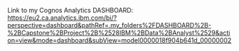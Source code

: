 Link to my Cognos Analytics DASHBOARD:
  https://eu2.ca.analytics.ibm.com/bi/?perspective=dashboard&pathRef=.my_folders%2FDASHBOARD%2B-%2BCapstone%2BProject%2B%2528IBM%2BData%2BAnalyst%2529&action=view&mode=dashboard&subView=model0000018f904b641d_00000002
